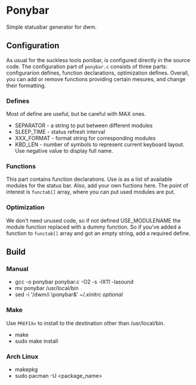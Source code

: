 # Ponybar
Simple statusbar generator for dwm.

## Configuration
As usual for the suckless tools ponibar, is configured directly in the source code. The configuration part of `ponybar.c` consists of three parts: configurarion defines, function declarations, optimization defines. Overall, you can add or remove functions providing certain mesures, and change their formatting.

### Defines
Most of define are useful, but be careful with MAX ones.

* SEPARATOR - a string to put between different modules
* SLEEP_TIME - status refresh interval
* XXX_FORMAT - format string for corresponding modules
* KBD_LEN - number of symbols to represent current keyboard layout. Use negative value to display full name.

### Functions
This part contains function declarations. Use is as a list of available modules for the status bar. Also, add your own fuctions here. The point of interest is `functab[]` array, where you can put used modules are put.

### Optimization
We don't need unused code, so if not defined USE_MODULENAME the module function  replaced with a dummy function. So if you've added a function to `functab[]` array and got an empty string, add a required define.

## Build
### Manual
* gcc -o ponybar ponybar.c -O2 -s -lX11 -lasound
* mv ponybar /usr/local/bin
* sed -i '/dwm/i \ponybar\&' ~/.xinitrc *optional*

### Make
Use `PREFIX=` to install to the destination other than /usr/local/bin.

* make 
* sudo make install

### Arch Linux
* makepkg
* sudo pacman -U &lt;package_name&gt;

